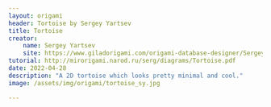 ```yaml
---
layout: origami
header: Tortoise by Sergey Yartsev
title: Tortoise
creator:
    name: Sergey Yartsev
    site: https://www.giladorigami.com/origami-database-designer/Sergey%20Yartsev
tutorial: http://mirorigami.narod.ru/serg/diagrams/Tortoise.pdf
date: 2022-04-28
description: "A 2D tortoise which looks pretty minimal and cool."
image: /assets/img/origami/tortoise_sy.jpg

---
```

